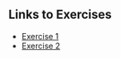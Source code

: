 ## Links to Exercises 

- [Exercise 1](https://FrankaMenke.github.io/exercise1.html)
- [Exercise 2](https://FrankaMenke.github.io/exercise2.html)


